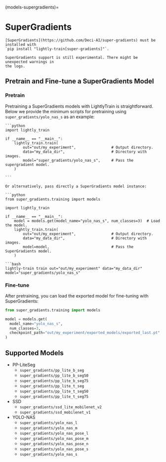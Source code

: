 (models-supergradients)=

# SuperGradients

```{important}
[SuperGradients](https://github.com/Deci-AI/super-gradients) must be installed with
`pip install "lightly-train[super-gradients]"`.
```

```{warning}
SuperGradients support is still experimental. There might be unexpected warnings in
the logs.
```

## Pretrain and Fine-tune a SuperGradients Model

### Pretrain

Pretraining a SuperGradients models with LightlyTrain is straightforward. Below we
provide the minimum scripts for pretraining using `super_gradients/yolo_nas_s` as an
example:

````{tab} Python
```python
import lightly_train

if __name__ == "__main__":
    lightly_train.train(
        out="out/my_experiment",                # Output directory.
        data="my_data_dir",                     # Directory with images.
        model="super_gradients/yolo_nas_s",     # Pass the supergradient model.
    )

```

Or alternatively, pass directly a SuperGradients model instance:

```python
from super_gradients.training import models

import lightly_train

if __name__ == "__main__":
    model = models.get(model_name="yolo_nas_s", num_classes=3)  # Load the model.
    lightly_train.train(
        out="out/my_experiment",                # Output directory.
        data="my_data_dir",                     # Directory with images.
        model=model,                            # Pass the SuperGradients model.
    )
````

````{tab} Command Line
```bash
lightly-train train out="out/my_experiment" data="my_data_dir" model="super_gradients/yolo_nas_s"
````

### Fine-tune

After pretraining, you can load the exported model for fine-tuning with SuperGradients:

```python
from super_gradients.training import models

model = models.get(
  model_name="yolo_nas_s",
  num_classes=3,
  checkpoint_path="out/my_experiment/exported_models/exported_last.pt",
)
```

## Supported Models

- PP-LiteSeg
  - `super_gradients/pp_lite_b_seg`
  - `super_gradients/pp_lite_b_seg50`
  - `super_gradients/pp_lite_b_seg75`
  - `super_gradients/pp_lite_t_seg`
  - `super_gradients/pp_lite_t_seg50`
  - `super_gradients/pp_lite_t_seg75`
- SSD
  - `super_gradients/ssd_lite_mobilenet_v2`
  - `super_gradients/ssd_mobilenet_v1`
- YOLO-NAS
  - `super_gradients/yolo_nas_l`
  - `super_gradients/yolo_nas_m`
  - `super_gradients/yolo_nas_pose_l`
  - `super_gradients/yolo_nas_pose_m`
  - `super_gradients/yolo_nas_pose_n`
  - `super_gradients/yolo_nas_pose_s`
  - `super_gradients/yolo_nas_s`
